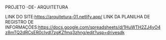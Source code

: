 PROJETO -DE- ARQUITETURA


LINK DO SITE:https://arquitetura-01.netlify.app/
LINK DA PLANILHA DE REGISTRO DE INFORMAÇÕES:https://docs.google.com/spreadsheets/d/1HuWTH2ZJ4yO4z8mTQ2dRCsER0cIvdl7zgKZfmq3zhng/edit?usp=drivesdk
